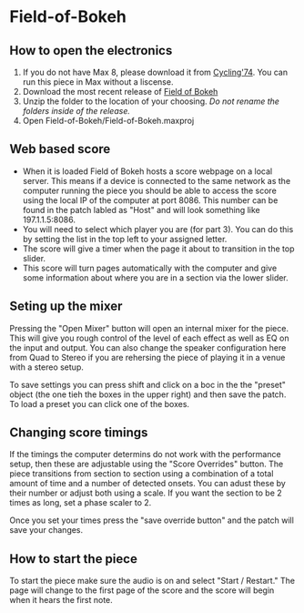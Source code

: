 # Field-of-Bokeh

## How to open the electronics

1. If you do not have Max 8, please download it from [Cycling'74](https://cycling74.com/downloads). You can run this piece in Max without a liscense.
2. Download the most recent release of [Field of Bokeh](https://github.com/composingcap/Field-of-Bokeh/releases/latest)
3. Unzip the folder to the location of your choosing. *Do not rename the folders inside of the release.*
4. Open Field-of-Bokeh/Field-of-Bokeh.maxproj

## Web based score
- When it is loaded Field of Bokeh hosts a score webpage on a local server. This means if a device is connected to the same network as the computer running the piece you should be able to access the score using the local IP of the computer at port 8086. This number can be found in the patch labled as "Host" and will look something like 197.1.1.5:8086. 
- You will need to select which player you are (for part 3). You can do this by setting the list in the top left to your assigned letter.
- The score will give a timer when the page it about to transition in the top slider.
- This score will turn pages automatically with the computer and give some information about where you are in a section via the lower slider.

## Seting up the mixer
Pressing the "Open Mixer" button will open an internal mixer for the piece. This will give you rough control of the level of each effect as well as EQ on the input and output. You can also change the speaker configuration here from Quad to Stereo if you are rehersing the piece of playing it in a venue with a stereo setup. 

To save settings you can press shift and click on a boc in the the "preset" object (the one tieh the boxes in the upper right) and then save the patch. To load a preset you can click one of the boxes. 

## Changing score timings

If the timings the computer determins do not work with the performance setup, then these are adjustable using the "Score Overrides" button. The piece transitions from section to section using a combination of a total amount of time and a number of detected onsets. You can adust these by their number or adjust both using a scale. If you want the section to be 2 times as long, set a phase scaler to 2. 

Once you set your times press the "save override button" and the patch will save your changes. 

## How to start the piece
To start the piece make sure the audio is on and select "Start / Restart." The page will change to the first page of the score and the score will begin when it hears the first note. 

